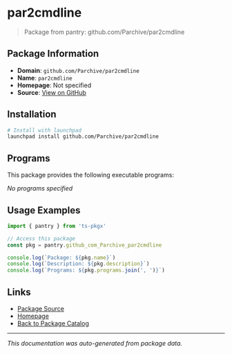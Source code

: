# par2cmdline

> Package from pantry: github.com/Parchive/par2cmdline

## Package Information

- **Domain**: `github.com/Parchive/par2cmdline`
- **Name**: `par2cmdline`
- **Homepage**: Not specified
- **Source**: [View on GitHub](https://github.com/pkgxdev/pantry/tree/main/projects/github.com/Parchive/par2cmdline/package.yml)

## Installation

```bash
# Install with launchpad
launchpad install github.com/Parchive/par2cmdline
```

## Programs

This package provides the following executable programs:

*No programs specified*

## Usage Examples

```typescript
import { pantry } from 'ts-pkgx'

// Access this package
const pkg = pantry.github_com_Parchive_par2cmdline

console.log(`Package: ${pkg.name}`)
console.log(`Description: ${pkg.description}`)
console.log(`Programs: ${pkg.programs.join(', ')}`)
```

## Links

- [Package Source](https://github.com/pkgxdev/pantry/tree/main/projects/github.com/Parchive/par2cmdline/package.yml)
- [Homepage](#)
- [Back to Package Catalog](../package-catalog.md)

---

*This documentation was auto-generated from package data.*
